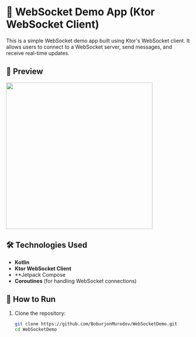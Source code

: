 # 📡 WebSocket Demo App (Ktor WebSocket Client)

This is a simple WebSocket demo app built using Ktor's WebSocket client. It allows users to connect to a WebSocket server, send messages, and receive real-time updates.


## 📸 Preview

<img src="app/src/main/res/drawable/Screen_Recording_20250227_140052_WebSocketDemo-ezgif.com-video-to-gif-converter.gif" width="400"/>

## 🛠️ Technologies Used
- **Kotlin**
- **Ktor WebSocket Client**
- **Jetpack Compose
- **Coroutines** (for handling WebSocket connections)

## 🚀 How to Run
1. Clone the repository:
   ```sh
   git clone https://github.com/BoburjonMurodov/WebSocketDemo.git
   cd WebSocketDemo

   
